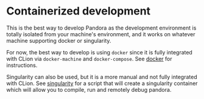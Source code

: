 # Containerized development

This is the best way to develop Pandora as the development environment is totally isolated from your machine's environment, and it works on whatever machine supporting docker or singularity.

For now, the best way to develop is using `docker` since it is fully integrated with CLion via `docker-machine` and `docker-compose`. See [docker](docker) for instructions.

Singularity can also be used, but it is a more manual and not fully integrated with CLion. See [singularity](singularity) for a script that will create a singularity container which will allow you to compile, run and remotely debug pandora.
